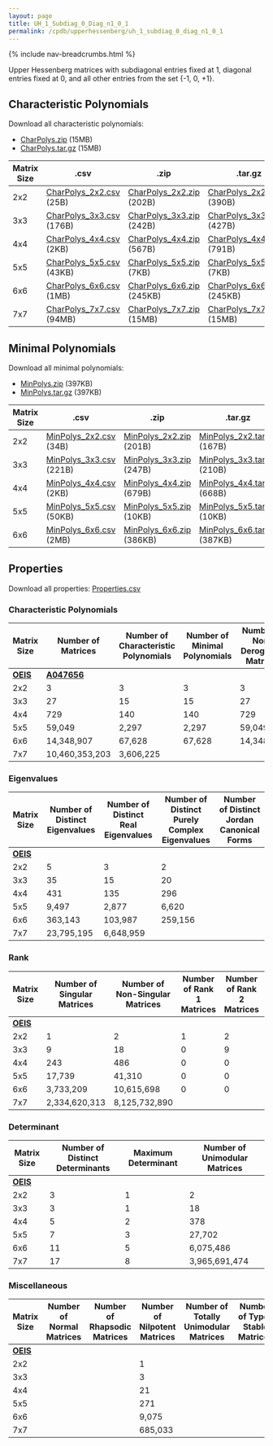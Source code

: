 ```yaml
---
layout: page
title: UH_1_Subdiag_0_Diag_n1_0_1
permalink: /cpdb/upperhessenberg/uh_1_subdiag_0_diag_n1_0_1
---
```


{% include nav-breadcrumbs.html %}

Upper Hessenberg matrices with subdiagonal entries fixed at 1, diagonal entries fixed at 0, and all other entries from the set {-1, 0, +1}.

## Characteristic Polynomials

Download all characteristic polynomials:
- <a href="http://cpdb.bohemianmatrices.com/UpperHessenberg/UH_1_Subdiag_0_Diag_n1_0_1/Data/CharPolys.zip">CharPolys.zip</a> (15MB)
- <a href="http://cpdb.bohemianmatrices.com/UpperHessenberg/UH_1_Subdiag_0_Diag_n1_0_1/Data/CharPolys.tar.gz">CharPolys.tar.gz</a> (15MB)

| Matrix Size | .csv | .zip | .tar.gz |
| --- | --- | --- | --- |
| 2x2 | <a href="http://cpdb.bohemianmatrices.com/UpperHessenberg/UH_1_Subdiag_0_Diag_n1_0_1/Data/CharPolys_2x2.csv">CharPolys_2x2.csv</a> (25B)| <a href="http://cpdb.bohemianmatrices.com/UpperHessenberg/UH_1_Subdiag_0_Diag_n1_0_1/Data/CharPolys_2x2.zip">CharPolys_2x2.zip</a> (202B)| <a href="http://cpdb.bohemianmatrices.com/UpperHessenberg/UH_1_Subdiag_0_Diag_n1_0_1/Data/CharPolys_2x2.tar.gz">CharPolys_2x2.tar.gz</a> (390B) |
| 3x3 | <a href="http://cpdb.bohemianmatrices.com/UpperHessenberg/UH_1_Subdiag_0_Diag_n1_0_1/Data/CharPolys_3x3.csv">CharPolys_3x3.csv</a> (176B)| <a href="http://cpdb.bohemianmatrices.com/UpperHessenberg/UH_1_Subdiag_0_Diag_n1_0_1/Data/CharPolys_3x3.zip">CharPolys_3x3.zip</a> (242B)| <a href="http://cpdb.bohemianmatrices.com/UpperHessenberg/UH_1_Subdiag_0_Diag_n1_0_1/Data/CharPolys_3x3.tar.gz">CharPolys_3x3.tar.gz</a> (427B) |
| 4x4 | <a href="http://cpdb.bohemianmatrices.com/UpperHessenberg/UH_1_Subdiag_0_Diag_n1_0_1/Data/CharPolys_4x4.csv">CharPolys_4x4.csv</a> (2KB)| <a href="http://cpdb.bohemianmatrices.com/UpperHessenberg/UH_1_Subdiag_0_Diag_n1_0_1/Data/CharPolys_4x4.zip">CharPolys_4x4.zip</a> (567B)| <a href="http://cpdb.bohemianmatrices.com/UpperHessenberg/UH_1_Subdiag_0_Diag_n1_0_1/Data/CharPolys_4x4.tar.gz">CharPolys_4x4.tar.gz</a> (791B) |
| 5x5 | <a href="http://cpdb.bohemianmatrices.com/UpperHessenberg/UH_1_Subdiag_0_Diag_n1_0_1/Data/CharPolys_5x5.csv">CharPolys_5x5.csv</a> (43KB)| <a href="http://cpdb.bohemianmatrices.com/UpperHessenberg/UH_1_Subdiag_0_Diag_n1_0_1/Data/CharPolys_5x5.zip">CharPolys_5x5.zip</a> (7KB)| <a href="http://cpdb.bohemianmatrices.com/UpperHessenberg/UH_1_Subdiag_0_Diag_n1_0_1/Data/CharPolys_5x5.tar.gz">CharPolys_5x5.tar.gz</a> (7KB) |
| 6x6 | <a href="http://cpdb.bohemianmatrices.com/UpperHessenberg/UH_1_Subdiag_0_Diag_n1_0_1/Data/CharPolys_6x6.csv">CharPolys_6x6.csv</a> (1MB)| <a href="http://cpdb.bohemianmatrices.com/UpperHessenberg/UH_1_Subdiag_0_Diag_n1_0_1/Data/CharPolys_6x6.zip">CharPolys_6x6.zip</a> (245KB)| <a href="http://cpdb.bohemianmatrices.com/UpperHessenberg/UH_1_Subdiag_0_Diag_n1_0_1/Data/CharPolys_6x6.tar.gz">CharPolys_6x6.tar.gz</a> (245KB) |
| 7x7 | <a href="http://cpdb.bohemianmatrices.com/UpperHessenberg/UH_1_Subdiag_0_Diag_n1_0_1/Data/CharPolys_7x7.csv">CharPolys_7x7.csv</a> (94MB)| <a href="http://cpdb.bohemianmatrices.com/UpperHessenberg/UH_1_Subdiag_0_Diag_n1_0_1/Data/CharPolys_7x7.zip">CharPolys_7x7.zip</a> (15MB)| <a href="http://cpdb.bohemianmatrices.com/UpperHessenberg/UH_1_Subdiag_0_Diag_n1_0_1/Data/CharPolys_7x7.tar.gz">CharPolys_7x7.tar.gz</a> (15MB) |

## Minimal Polynomials

Download all minimal polynomials:
- <a href="http://cpdb.bohemianmatrices.com/UpperHessenberg/UH_1_Subdiag_0_Diag_n1_0_1/Data/MinPolys.zip">MinPolys.zip</a> (397KB)
- <a href="http://cpdb.bohemianmatrices.com/UpperHessenberg/UH_1_Subdiag_0_Diag_n1_0_1/Data/MinPolys.tar.gz">MinPolys.tar.gz</a> (397KB)

| Matrix Size | .csv | .zip | .tar.gz |
| --- | --- | --- | --- |
| 2x2 | <a href="http://cpdb.bohemianmatrices.com/UpperHessenberg/UH_1_Subdiag_0_Diag_n1_0_1/Data/MinPolys_2x2.csv">MinPolys_2x2.csv</a> (34B)| <a href="http://cpdb.bohemianmatrices.com/UpperHessenberg/UH_1_Subdiag_0_Diag_n1_0_1/Data/MinPolys_2x2.zip">MinPolys_2x2.zip</a> (201B)| <a href="http://cpdb.bohemianmatrices.com/UpperHessenberg/UH_1_Subdiag_0_Diag_n1_0_1/Data/MinPolys_2x2.tar.gz">MinPolys_2x2.tar.gz</a> (167B) |
| 3x3 | <a href="http://cpdb.bohemianmatrices.com/UpperHessenberg/UH_1_Subdiag_0_Diag_n1_0_1/Data/MinPolys_3x3.csv">MinPolys_3x3.csv</a> (221B)| <a href="http://cpdb.bohemianmatrices.com/UpperHessenberg/UH_1_Subdiag_0_Diag_n1_0_1/Data/MinPolys_3x3.zip">MinPolys_3x3.zip</a> (247B)| <a href="http://cpdb.bohemianmatrices.com/UpperHessenberg/UH_1_Subdiag_0_Diag_n1_0_1/Data/MinPolys_3x3.tar.gz">MinPolys_3x3.tar.gz</a> (210B) |
| 4x4 | <a href="http://cpdb.bohemianmatrices.com/UpperHessenberg/UH_1_Subdiag_0_Diag_n1_0_1/Data/MinPolys_4x4.csv">MinPolys_4x4.csv</a> (2KB)| <a href="http://cpdb.bohemianmatrices.com/UpperHessenberg/UH_1_Subdiag_0_Diag_n1_0_1/Data/MinPolys_4x4.zip">MinPolys_4x4.zip</a> (679B)| <a href="http://cpdb.bohemianmatrices.com/UpperHessenberg/UH_1_Subdiag_0_Diag_n1_0_1/Data/MinPolys_4x4.tar.gz">MinPolys_4x4.tar.gz</a> (668B) |
| 5x5 | <a href="http://cpdb.bohemianmatrices.com/UpperHessenberg/UH_1_Subdiag_0_Diag_n1_0_1/Data/MinPolys_5x5.csv">MinPolys_5x5.csv</a> (50KB)| <a href="http://cpdb.bohemianmatrices.com/UpperHessenberg/UH_1_Subdiag_0_Diag_n1_0_1/Data/MinPolys_5x5.zip">MinPolys_5x5.zip</a> (10KB)| <a href="http://cpdb.bohemianmatrices.com/UpperHessenberg/UH_1_Subdiag_0_Diag_n1_0_1/Data/MinPolys_5x5.tar.gz">MinPolys_5x5.tar.gz</a> (10KB) |
| 6x6 | <a href="http://cpdb.bohemianmatrices.com/UpperHessenberg/UH_1_Subdiag_0_Diag_n1_0_1/Data/MinPolys_6x6.csv">MinPolys_6x6.csv</a> (2MB)| <a href="http://cpdb.bohemianmatrices.com/UpperHessenberg/UH_1_Subdiag_0_Diag_n1_0_1/Data/MinPolys_6x6.zip">MinPolys_6x6.zip</a> (386KB)| <a href="http://cpdb.bohemianmatrices.com/UpperHessenberg/UH_1_Subdiag_0_Diag_n1_0_1/Data/MinPolys_6x6.tar.gz">MinPolys_6x6.tar.gz</a> (387KB) |



## Properties

Download all properties: <a href="http://cpdb.bohemianmatrices.com/UpperHessenberg/UH_1_Subdiag_0_Diag_n1_0_1/Properties.csv">Properties.csv</a>

### Characteristic Polynomials

| Matrix Size | Number of Matrices | Number of Characteristic Polynomials | Number of Minimal Polynomials | Number of Non-Derogatory Matrices | Maximum Characteristic Height |
| --- | --- | --- | --- | --- | --- |
| [__OEIS__](https://oeis.org/) | [__A047656__](https://oeis.org/A047656) | | | | |
| 2x2 | 3 | 3 | 3 | 3 | 1 |
| 3x3 | 27 | 15 | 15 | 27 | 2 |
| 4x4 | 729 | 140 | 140 | 729 | 4 |
| 5x5 | 59,049 | 2,297 | 2,297 | 59,049 | 5 |
| 6x6 | 14,348,907 | 67,628 | 67,628 | 14,348,907 | 9 |
| 7x7 | 10,460,353,203 | 3,606,225 | | | 15 |

### Eigenvalues

| Matrix Size | Number of Distinct Eigenvalues | Number of Distinct Real Eigenvalues | Number of Distinct Purely Complex Eigenvalues | Number of Distinct Jordan Canonical Forms |
| --- | --- | --- | --- | --- |
| [__OEIS__](https://oeis.org/) | | | | |
| 2x2 | 5 | 3 | 2 | |
| 3x3 | 35 | 15 | 20 | |
| 4x4 | 431 | 135 | 296 | |
| 5x5 | 9,497 | 2,877 | 6,620 | |
| 6x6 | 363,143 | 103,987 | 259,156 | |
| 7x7 | 23,795,195 | 6,648,959 | | |

### Rank

| Matrix Size | Number of Singular Matrices | Number of Non-Singular Matrices | Number of Rank 1 Matrices | Number of Rank 2 Matrices | Number of Rank 3 Matrices | Number of Rank 4 Matrices | Number of Rank 5 Matrices | Number of Rank 6 Matrices | Number of Rank 7 Matrices |
| --- | --- | --- | --- | --- | --- | --- | --- | --- | --- |
| [__OEIS__](https://oeis.org/) | | | | | | | | | |
| 2x2 | 1 | 2 | 1 | 2 | | | | | |
| 3x3 | 9 | 18 | 0 | 9 | 18 | | | | |
| 4x4 | 243 | 486 | 0 | 0 | 243 | 486 | | | |
| 5x5 | 17,739 | 41,310 | 0 | 0 | 0 | 17,739 | 41,310 | | |
| 6x6 | 3,733,209 | 10,615,698 | 0 | 0 | 0 | 0 | 3,733,209 | 10,615,698 | |
| 7x7 | 2,334,620,313 | 8,125,732,890 | | | | | | | |

### Determinant

| Matrix Size | Number of Distinct Determinants | Maximum Determinant | Number of Unimodular Matrices |
| --- | --- | --- | --- |
| [__OEIS__](https://oeis.org/) | | | |
| 2x2 | 3 | 1 | 2 |
| 3x3 | 3 | 1 | 18 |
| 4x4 | 5 | 2 | 378 |
| 5x5 | 7 | 3 | 27,702 |
| 6x6 | 11 | 5 | 6,075,486 |
| 7x7 | 17 | 8 | 3,965,691,474 |

### Miscellaneous

| Matrix Size | Number of Normal Matrices | Number of Rhapsodic Matrices | Number of Nilpotent Matrices | Number of Totally Unimodular Matrices | Number of Type I Stable Matrices | Number of Type II Stable Matrices |
| --- | --- | --- | --- | --- | --- | --- |
| [__OEIS__](https://oeis.org/) | | | | | | |
| 2x2 | | | 1 | | | |
| 3x3 | | | 3 | | | |
| 4x4 | | | 21 | | | |
| 5x5 | | | 271 | | | |
| 6x6 | | | 9,075 | | | |
| 7x7 | | | 685,033 | | | |

